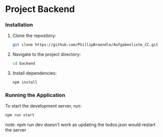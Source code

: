 # Project Backend

### Installation
1. Clone the repository:
    ```bash
    git clone https://github.com/PhillipBraendle/Aufgabenliste_CC.git
    ```
2. Navigate to the project directory:
    ```bash
    cd backend
    ```
3. Install dependencies:
    ```bash
    npm install
    ```

### Running the Application
To start the development server, run:
```bash
npm run start
```
note: npm run dev doesn't work as updating the todos.json would restart the server